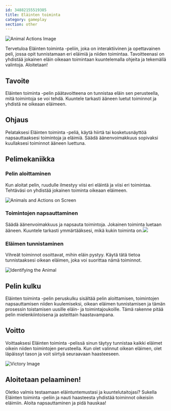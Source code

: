 ```yaml
---
id: 34882155519385
title: Eläinten toiminta
category: gameplay
section: other
---
```

![Animal Actions Image](https://help.studycat.com/hc/article_attachments/34882188453017)

Tervetuloa Eläinten toiminta -peliin, joka on interaktiivinen ja opettavainen peli, jossa opit tunnistamaan eri eläimiä ja niiden toimintaa. Tavoitteenasi on yhdistää jokainen eläin oikeaan toimintaan kuuntelemalla ohjeita ja tekemällä valintoja. Aloitetaan!

## Tavoite

Eläinten toiminta -pelin päätavoitteena on tunnistaa eläin sen perusteella, mitä toimintoja se voi tehdä. Kuuntele tarkasti ääneen luetut toiminnot ja yhdistä ne oikeaan eläimeen.

## Ohjaus

Pelataksesi Eläinten toiminta -peliä, käytä hiirtä tai kosketusnäyttöä napsauttaaksesi toimintoja ja eläimiä. Säädä äänenvoimakkuus sopivaksi kuullaksesi toiminnot ääneen luettuna.

## Pelimekaniikka

### Pelin aloittaminen 

Kun aloitat pelin, ruudulle ilmestyy viisi eri eläintä ja viisi eri toimintaa. Tehtäväsi on yhdistää jokainen toiminta oikeaan eläimeen.

![Animals and Actions on Screen](https://help.studycat.com/hc/article_attachments/34882188453017)

### Toimintojen napsauttaminen

Säädä äänenvoimakkuus ja napsauta toimintoja. Jokainen toiminta luetaan ääneen. Kuuntele tarkasti ymmärtääksesi, mikä kukin toiminta on.![](https://help.studycat.com/hc/article_attachments/35127586834841)

### Eläimen tunnistaminen

Vihreät toiminnot osoittavat, mihin eläin pystyy. Käytä tätä tietoa tunnistaaksesi oikean eläimen, joka voi suorittaa nämä toiminnot.

![Identifying the Animal](https://help.studycat.com/hc/article_attachments/34882188459545)

## Pelin kulku

Eläinten toiminta -pelin peruskulku sisältää pelin aloittamisen, toimintojen napsauttamisen niiden kuulemiseksi, oikean eläimen tunnistamisen ja tämän prosessin toistamisen uusille eläin- ja toimintajoukoille. Tämä rakenne pitää pelin mielenkiintoisena ja asteittain haastavampana.

## Voitto

Voittaaksesi Eläinten toiminta -pelissä sinun täytyy tunnistaa kaikki eläimet oikein niiden toimintojen perusteella. Kun olet valinnut oikean eläimen, olet läpäissyt tason ja voit siirtyä seuraavaan haasteeseen.

![Victory Image](https://help.studycat.com/hc/article_attachments/34882155516441)

## Aloitetaan pelaaminen!

Oletko valmis testaamaan eläintuntemustasi ja kuuntelutaitojasi? Sukella Eläinten toiminta -peliin ja nauti haasteesta yhdistää toiminnot oikeisiin eläimiin. Aloita napsauttaminen ja pidä hauskaa!

